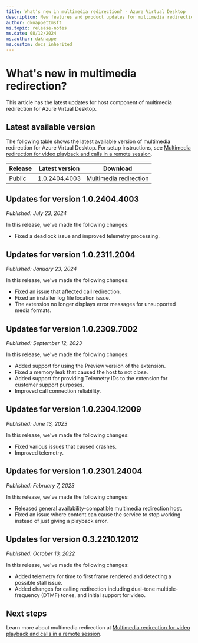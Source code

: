 ```yaml
---
title: What's new in multimedia redirection? - Azure Virtual Desktop
description: New features and product updates for multimedia redirection for Azure Virtual Desktop.
author: dknappettmsft
ms.topic: release-notes
ms.date: 08/12/2024
ms.author: daknappe
ms.custom: docs_inherited
---
```


# What's new in multimedia redirection?

This article has the latest updates for host component of multimedia redirection for Azure Virtual Desktop.

## Latest available version

The following table shows the latest available version of multimedia redirection for Azure Virtual Desktop. For setup instructions, see [Multimedia redirection for video playback and calls in a remote session](multimedia-redirection.md).

| Release | Latest version | Download |
|---------|----------------|----------|
| Public | 1.0.2404.4003 | [Multimedia redirection](https://aka.ms/avdmmr/msi) |

## Updates for version 1.0.2404.4003

*Published: July 23, 2024*

In this release, we've made the following changes:

- Fixed a deadlock issue and improved telemetry processing.

## Updates for version 1.0.2311.2004

*Published: January 23, 2024*

In this release, we've made the following changes:

- Fixed an issue that affected call redirection.
- Fixed an installer log file location issue.
- The extension no longer displays error messages for unsupported media formats.

## Updates for version 1.0.2309.7002

*Published: September 12, 2023*

In this release, we've made the following changes:

- Added support for using the Preview version of the extension.
- Fixed a memory leak that caused the host to not close.
- Added support for providing Telemetry IDs to the extension for customer support purposes.
- Improved call connection reliability.

## Updates for version 1.0.2304.12009 

*Published: June 13, 2023*

In this release, we've made the following changes: 

- Fixed various issues that caused crashes. 
- Improved telemetry.

## Updates for version 1.0.2301.24004

*Published: February 7, 2023*

In this release, we've made the following changes:

- Released general availability-compatible multimedia redirection host.
- Fixed an issue where content can cause the service to stop working instead of just giving a playback error.

## Updates for version 0.3.2210.12012

*Published: October 13, 2022*

In this release, we've made the following changes:

- Added telemetry for time to first frame rendered and detecting a possible stall issue.
- Added changes for calling redirection including dual-tone multiple-frequency (DTMF) tones, and initial support for video. 

## Next steps

Learn more about multimedia redirection at [Multimedia redirection for video playback and calls in a remote session](multimedia-redirection-video-playback-calls.md).
